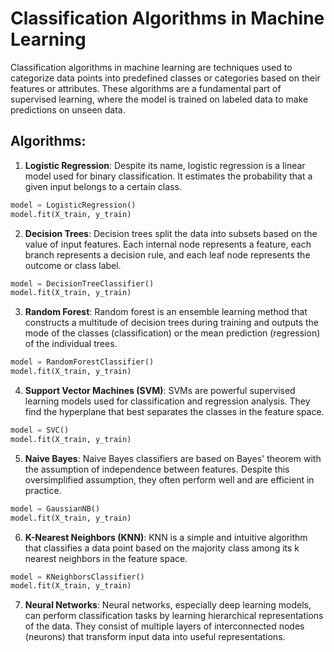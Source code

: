 # Classification Algorithms in Machine Learning

Classification algorithms in machine learning are techniques used to categorize data points into predefined classes or categories based on their features or attributes. These algorithms are a fundamental part of supervised learning, where the model is trained on labeled data to make predictions on unseen data.

## Algorithms:

1. **Logistic Regression**: Despite its name, logistic regression is a linear model used for binary classification. It estimates the probability that a given input belongs to a certain class.

``` python
model = LogisticRegression()
model.fit(X_train, y_train)
```

2. **Decision Trees**: Decision trees split the data into subsets based on the value of input features. Each internal node represents a feature, each branch represents a decision rule, and each leaf node represents the outcome or class label.

``` python
model = DecisionTreeClassifier()
model.fit(X_train, y_train)
```

3. **Random Forest**: Random forest is an ensemble learning method that constructs a multitude of decision trees during training and outputs the mode of the classes (classification) or the mean prediction (regression) of the individual trees.

``` python
model = RandomForestClassifier()
model.fit(X_train, y_train)
```


4. **Support Vector Machines (SVM)**: SVMs are powerful supervised learning models used for classification and regression analysis. They find the hyperplane that best separates the classes in the feature space.

``` python
model = SVC()
model.fit(X_train, y_train)
```

5. **Naive Bayes**: Naive Bayes classifiers are based on Bayes' theorem with the assumption of independence between features. Despite this oversimplified assumption, they often perform well and are efficient in practice.

``` python
model = GaussianNB()
model.fit(X_train, y_train)
```

6. **K-Nearest Neighbors (KNN)**: KNN is a simple and intuitive algorithm that classifies a data point based on the majority class among its k nearest neighbors in the feature space.

``` python
model = KNeighborsClassifier()
model.fit(X_train, y_train)
```

7. **Neural Networks**: Neural networks, especially deep learning models, can perform classification tasks by learning hierarchical representations of the data. They consist of multiple layers of interconnected nodes (neurons) that transform input data into useful representations.


